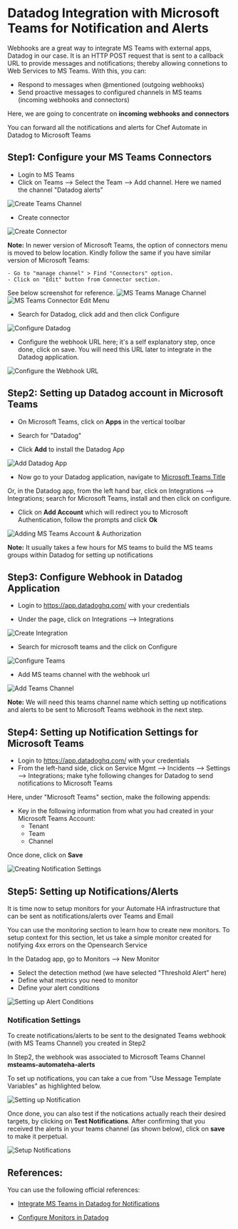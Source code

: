 # Datadog Integration with Microsoft Teams for Notification and Alerts

Webhooks are a great way to integrate MS Teams with external apps, Datadog in our case. It is an HTTP POST request that is sent to a callback URL to provide messages and notifications; thereby allowing connetions to Web Services to MS Teams. With this, you can:

* Respond to messages when @mentioned (outgoing webhooks)
* Send proactive messages to configured channels in MS teams (incoming webhooks and connectors)

Here, we are going to concentrate on **incoming webhooks and connectors**

You can forward all the notifications and alerts for Chef Automate in Datadog to Microsoft Teams



## Step1: Configure your MS Teams Connectors

* Login to MS Teams
* Click on Teams --> Select the Team --> Add channel. Here we named the channel "Datadog alerts"

![Create Teams Channel](Images/Create-Teams-Channel.png)

* Create connector


![Create Connector](Images/Creating-Connectors.png)

**Note:** In newer version of Microsoft Teams, the option of connectors menu is moved to below location. Kindly follow the same if you have similar version of Microsoft Teams:

    - Go to "manage channel" > Find "Connectors" option.
    - Click on "Edit" button from Connector section.
See below screenshot for reference.
![MS Teams Manage Channel](Images/DataDog-Teams-ManageChannel.png)
![MS Teams Connector Edit Menu](Images/DataDog-Teams-ConnectorMenu.png)

* Search for Datadog, click add and then click Configure


![Configure Datadog](Images/Configure-Datadog-Teams.png)


* Configure the webhook URL here; it's a self explanatory step, once done, click on save. You will need this URL later to integrate in the Datadog application.


![Configure the Webhook URL](Images/Datadog-webhook-url.png)


## Step2: Setting up Datadog account in Microsoft Teams

* On Microsoft Teams, click on **Apps** in the vertical toolbar

* Search for "Datadog"

* Click **Add** to install the Datadog App


![Add Datadog App](Images/Add-Datadog-on-Teams.png)

* Now go to your Datadog application, navigate to [Microsoft Teams Title](https://app.datadoghq.com/account/settings?_gl=1*2j0s4k*_gcl_au*MjYxMTI0MTE2LjE2ODYyMDIwNDQ.*_ga*MjEyMDkyMzE0Mi4xNjg2MjAyMDQ0*_ga_KN80RDFSQK*MTY4Njk0NDc1MS4xMi4xLjE2ODY5NDQ3NzguMzMuMC4w*_fplc*RVglMkIxRzJRUmRCWjB2em8lMkZ0Z0Q1U05FN1l0UVNHUDYwU2tsQ3VIeTVFZ2Naa1kzY3lhYnBhSWU5bzNPYWREWWlWS245VlJqdndKN1ZNZlR5bk1rRERhbExMMzByNCUyRlMlMkY2a0dJdHAyNWxrQnYwNHZHa1U2VkhnSUJrWjNpdkElM0QlM0Q.#integrations/microsoft-teams)

Or, in the Datadog app, from the left hand bar, click on Integrations --> Integrations; search for Microsoft Teams, install and then click on configure.


* Click on **Add Account** which will redirect you to Microsoft Authentication, follow the prompts and click **Ok**

![Adding MS Teams Account & Authorization](Images/Authorize-Integration-Datadog-MSteams.png)


**Note:** It usually takes a few hours for MS teams to build the MS teams groups within Datadog for setting up notifications





## Step3: Configure Webhook in Datadog Application

* Login to https://app.datadoghq.com/ with your credentials

* Under the page, click on Integrations --> Integrations

![Create Integration](Images/Create-Integrations.png)

* Search for microsoft teams and the click on Configure

![Configure Teams](Images/Datadog-Integrations.png)

* Add MS teams channel with the webhook url

![Add Teams Channel](Images/Add-Teams-Channel.png)

**Note:** We will need this teams channel name which setting up notifications and alerts to be sent to Microsoft Teams webhook in the next step.


## Step4: Setting up Notification Settings for Microsoft Teams

* Login to https://app.datadoghq.com/ with your credentials
* From the left-hand side, click on Service Mgmt --> Incidents --> Settings --> Integrations; make tyhe following changes for Datadog to send notifications to Microsoft Teams

Here, under "Microsoft Teams" section, make the following appends:
* Key in the following information from what you had created in your Microsoft Teams Account:
  * Tenant
  * Team
  * Channel

Once done, click on **Save**


![Creating Notification Settings](Images/Creating-Notification-Settings.png)


## Step5: Setting up Notifications/Alerts

It is time now to setup monitors for your Automate HA infrastructure that can be sent as notifications/alerts over Teams and Email

You can use the monitoring section to learn how to create new monitors. To setup context for this section, let us take a simple monitor created for notifying 4xx errors on the Opensearch Service

In the Datadog app, go to Monitors --> New Monitor

* Select the detection method (we have selected "Threshold Alert" here)
* Define what metrics you need to monitor
* Define your alert conditions

![Setting up Alert Conditions](Images/Setting-up-Alert.png)

### Notification Settings

To create notifications/alerts to be sent to the designated Teams webhook (with MS Teams Channel) you created in Step2

In Step2, the webhook was associated to Microsoft Teams Channel **msteams-automateha-alerts**

To set up notifications, you can take a cue from "Use Message Template Variables" as highlighted below.

![Setting up Notification](Images/Setting-up-Notifications.png)


Once done, you can also test if the notications actually reach their desired targets, by clicking on **Test Notifications**. After confirming that you received the alerts in your teams channel (as shown below), click on **save** to make it perpetual.

![Setup Notifications](Images/Teams-Notification.png)


## References:

You can use the following official references:

* [Integrate MS Teams in Datadog for Notifications](https://docs.datadoghq.com/integrations/microsoft_teams/#send-monitor-notifications-to-a-microsoft-teams-channel)

* [Configure Monitors in Datadog](https://docs.datadoghq.com/monitors/configuration/?tab=thresholdalert#notify-your-team)

